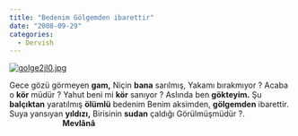 ```yaml
---
title: "Bedenim Gölgemden ibarettir"
date: "2008-09-29"
categories: 
  - Dervish
---
```


[![golge2jl0.jpg](/uploads/2008/09/golge2jl0.jpg)](/uploads/2008/09/golge2jl0.jpg "golge2jl0.jpg")

Gece gözü görmeyen **gam,** Niçin **bana** sarılmış, Yakamı bırakmıyor ? Acaba o **kör** müdür ? Yahut beni mi **kör** sanıyor ? Aslında ben **gökteyim.** Şu **balçıktan** yaratılmış **ölümlü** bedenim Benim aksimden, **gölgemden** ibarettir. Suya yansıyan **yıldızı,** Birisinin **sudan** çaldığı Görülmüşmüdür ?.                         **Mevlânâ**
